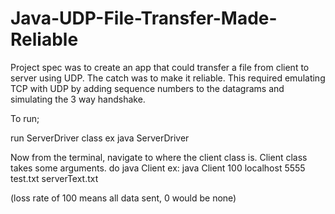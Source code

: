 # Java-UDP-File-Transfer-Made-Reliable
Project spec was to create an app that could transfer a file from client to server using UDP. The catch was to make it reliable. This required emulating TCP with UDP by adding sequence numbers to the datagrams and simulating the 3 way handshake.

To run;

run ServerDriver class
ex java ServerDriver

Now from the terminal, navigate to where the client class is.
Client class takes some arguments.
do java Client <loss rate> <host> <port> <filename local> <name you want to call file on server>
ex: java Client 100 localhost 5555 test.txt serverText.txt

(loss rate of 100 means all data sent, 0 would be none)

